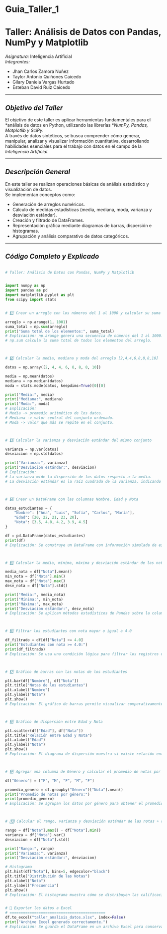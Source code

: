 # Guia_Taller_1
#  Taller: Análisis de Datos con Pandas, NumPy y Matplotlib  

*Asignatura:* Inteligencia Artificial  
*Integrantes:*  
- Jhan Carlos Zamora Nuñez  
- Taylor Antonio Quiñones Caicedo  
- Gilary Daniela Vargas Hurtado  
- Esteban David Ruiz Caicedo  

---

## *Objetivo del Taller*

El objetivo de este taller es aplicar herramientas fundamentales para el *análisis de datos en Python, utilizando las librerías **NumPy, Pandas, Matplotlib y SciPy*.  
A través de datos sintéticos, se busca comprender cómo generar, manipular, analizar y visualizar información cuantitativa, desarrollando habilidades esenciales para el trabajo con datos en el campo de la *Inteligencia Artificial*.

---

##  *Descripción General*

En este taller se realizan operaciones básicas de análisis estadístico y visualización de datos.  
Se implementan conceptos como:
- Generación de arreglos numéricos.
- Cálculo de medidas estadísticas (media, mediana, moda, varianza y desviación estándar).
- Creación y filtrado de DataFrames.
- Representación gráfica mediante diagramas de barras, dispersión e histogramas.
- Agrupación y análisis comparativo de datos categóricos.

---

## *Código Completo y Explicado*

```python

# Taller: Análisis de Datos con Pandas, NumPy y Matplotlib


import numpy as np
import pandas as pd
import matplotlib.pyplot as plt
from scipy import stats


# 1️⃣ Crear un arreglo con los números del 1 al 1000 y calcular su suma total

arreglo = np.arange(1, 1001)
suma_total = np.sum(arreglo)
print("Suma total de los elementos:", suma_total)
# Explicación: np.arange genera una secuencia de números del 1 al 1000.
# np.sum calcula la suma total de todos los elementos del arreglo.



# 2️⃣ Calcular la media, mediana y moda del arreglo [2,4,4,6,8,8,8,10]

datos = np.array([2, 4, 4, 6, 8, 8, 8, 10])

media = np.mean(datos)
mediana = np.median(datos)
moda = stats.mode(datos, keepdims=True)[0][0]

print("Media:", media)
print("Mediana:", mediana)
print("Moda:", moda)
# Explicación:
# Media -> promedio aritmético de los datos.
# Mediana -> valor central del conjunto ordenado.
# Moda -> valor que más se repite en el conjunto.



# 3️⃣ Calcular la varianza y desviación estándar del mismo conjunto

varianza = np.var(datos)
desviacion = np.std(datos)

print("Varianza:", varianza)
print("Desviación estándar:", desviacion)
# Explicación:
# La varianza mide la dispersión de los datos respecto a la media.
# La desviación estándar es la raíz cuadrada de la varianza, indicando cuánto varían los datos.



# 4️⃣ Crear un DataFrame con las columnas Nombre, Edad y Nota

datos_estudiantes = {
    "Nombre": ["Ana", "Luis", "Sofía", "Carlos", "María"],
    "Edad": [20, 22, 21, 23, 20],
    "Nota": [3.5, 4.8, 4.2, 3.9, 4.5]
}

df = pd.DataFrame(datos_estudiantes)
print(df)
# Explicación: Se construye un DataFrame con información simulada de estudiantes.



# 5️⃣ Calcular la media, mínima, máxima y desviación estándar de las notas

media_nota = df["Nota"].mean()
min_nota = df["Nota"].min()
max_nota = df["Nota"].max()
desv_nota = df["Nota"].std()

print("Media:", media_nota)
print("Mínima:", min_nota)
print("Máxima:", max_nota)
print("Desviación estándar:", desv_nota)
# Explicación: Se aplican métodos estadísticos de Pandas sobre la columna “Nota”.



# 6️⃣ Filtrar los estudiantes con nota mayor o igual a 4.0

df_filtrado = df[df["Nota"] >= 4.0]
print("Estudiantes con nota >= 4.0:")
print(df_filtrado)
# Explicación: Se usa una condición lógica para filtrar los registros del DataFrame.



# 7️⃣ Gráfico de barras con las notas de los estudiantes

plt.bar(df["Nombre"], df["Nota"])
plt.title("Notas de los estudiantes")
plt.xlabel("Nombre")
plt.ylabel("Nota")
plt.show()
# Explicación: El gráfico de barras permite visualizar comparativamente las notas.



# 8️⃣ Gráfico de dispersión entre Edad y Nota

plt.scatter(df["Edad"], df["Nota"])
plt.title("Relación entre Edad y Nota")
plt.xlabel("Edad")
plt.ylabel("Nota")
plt.show()
# Explicación: El diagrama de dispersión muestra si existe relación entre la edad y la nota.



# 9️⃣ Agregar una columna de Género y calcular el promedio de notas por género

df["Género"] = ["F", "M", "F", "M", "F"]

promedio_genero = df.groupby("Género")["Nota"].mean()
print("Promedio de notas por género:")
print(promedio_genero)
# Explicación: Se agrupan los datos por género para obtener el promedio de cada grupo.



# 🔟 Calcular el rango, varianza y desviación estándar de las notas + histograma

rango = df["Nota"].max() - df["Nota"].min()
varianza = df["Nota"].var()
desviacion = df["Nota"].std()

print("Rango:", rango)
print("Varianza:", varianza)
print("Desviación estándar:", desviacion)

# Histograma
plt.hist(df["Nota"], bins=5, edgecolor="black")
plt.title("Distribución de las Notas")
plt.xlabel("Nota")
plt.ylabel("Frecuencia")
plt.show()
# Explicación: El histograma muestra cómo se distribuyen las calificaciones en intervalos.


# 💾 Exportar los datos a Excel
# ===========================================
df.to_excel("taller_analisis_datos.xlsx", index=False)
print("Archivo Excel generado correctamente.")
# Explicación: Se guarda el DataFrame en un archivo Excel para conservar y compartir los resultados.
